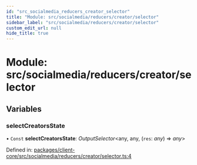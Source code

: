 ```yaml
---
id: "src_socialmedia_reducers_creator_selector"
title: "Module: src/socialmedia/reducers/creator/selector"
sidebar_label: "src/socialmedia/reducers/creator/selector"
custom_edit_url: null
hide_title: true
---
```


# Module: src/socialmedia/reducers/creator/selector

## Variables

### selectCreatorsState

• `Const` **selectCreatorsState**: *OutputSelector*<any, any, (`res`: *any*) => *any*\>

Defined in: [packages/client-core/src/socialmedia/reducers/creator/selector.ts:4](https://github.com/xr3ngine/xr3ngine/blob/a16a45d7e/packages/client-core/src/socialmedia/reducers/creator/selector.ts#L4)
